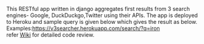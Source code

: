 This RESTful app written in django aggregates first results from 3 search engines- Google, DuckDuckgo,Twitter using their APIs. The app is deployed to Heroku and sample query is given below which gives the result as below.
Examples:https://v3searcher.herokuapp.com/search/?q=iron \
refer [Wiki](https://github.com/smallstar1234/v3searcher/wiki/) for detailed code review.
